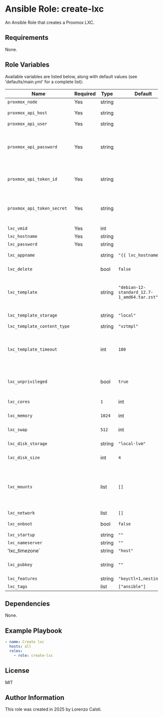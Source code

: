 Ansible Role: create-lxc
=========

An Ansible Role that creates a Proxmox LXC.

Requirements
------------

None.

Role Variables
--------------

Available variables are listed below, along with default values (see 'defaults/main.yml' for a complete list):

| Name | Required | Type | Default | Description |
| - | - | - | - | - |
| `proxmox_node` | Yes | string | | Proxmox host node. |
| `proxmox_api_host` | Yes | string | | Address of the Proxmox API host. |
| `proxmox_api_user` | Yes | string | | Proxmox API user. |
| `proxmox_api_password` | Yes | string | | Password for Proxmox API. <br/>This option is mutually exclusive with `proxmox_api_token_id` and `proxmox_api_token_secret`. |
| `proxmox_api_token_id` | Yes | string | | Token ID for Proxmox API. <br/>This option is mutually exclusive with `proxmox_api_password`. |
| `proxmox_api_token_secret` | Yes | string | | Token secret for Proxmox API. <br/>This option is mutually exclusive with `proxmox_api_password`. |
| `lxc_vmid` | Yes | int | | LXC ID. |
| `lxc_hostname` | Yes | string | | LXC hostname. |
| `lxc_password` | Yes | string | | LXC password. |
| `lxc_appname` | | string |  `"{{ lxc_hostname }}"` | Human-readable app name.|
| `lxc_delete` | | bool | `false` | Delete the LXC insted of creating it. |
| `lxc_template` | | string | `"debian-12-standard_12.7-1_amd64.tar.zst"` | Name of Template image to download. <br/> Check the [official Proxmox repository](http://download.proxmox.com/images/system/) for the available images. |
| `lxc_template_storage` | | string | `"local"` | Storage where the Template is downloaded.|
| `lxc_template_content_type` | | string | `"vztmpl"` | Template contenty type. |
| `lxc_template_timeout` | | int | `180` | Timeout when downloading LXC template image. <br/>Increese this value based on your internet connection speed. |
| `lxc_unprivileged` | | bool | `true` | Create an unprivileged LXC. If `false` a privileged LXC will be created instead. |
| `lxc_cores` | | `1` | int | Number of cores for the LXC CPU. |
| `lxc_memory` | | `1024` | int | Amount of RAM in MB for the LXC. |
| `lxc_swap` | | `512` | int | Size of the swap in MB for the LCX. |
| `lxc_disk_storage` | | string | `"local-lvm"` | Storage for the LXC main disk. |
| `lxc_disk_size` | | int | `4` | Size in GB of the LXC main disk. |
| `lxc_mounts` | | list | `[]` | Additional mount points for the LXC. <br/>Note: At the moment it is only possible to define **bind mounts** to some folder in the Proxmox host. |
| `lxc_network` | | list | `[]` | LXC network interfaces. |
| `lxc_onboot` | | bool | `false` | Start the LXC at host's bootup. |
| `lxc_startup` | | string | `""` | LXC startup options. |
| `lxc_nameserver` | | string | `""` | DNS nameserver. |
| 'lxc_timezone` | | string | `"host"` | LXC Timezone. |
| `lxc_pubkey` | | string | `""` | Path to an SSH key to use for secure connection to the LXC. |
| `lxc_features` | | string | `"keyctl=1,nesting=1"` | Additional LXC features. |
| `lxc_tags` | | list | `["ansible"]` | LXC Tags. |

Dependencies
------------

None.

Example Playbook
----------------

```yaml
- name: Create lxc
  hosts: all
  roles:
    - role: create-lxc
```

License
-------

MIT

Author Information
------------------

This role was created in 2025 by Lorenzo Calsti.
